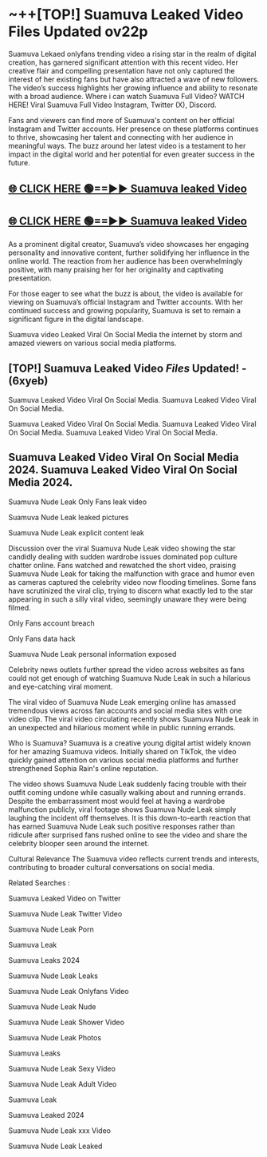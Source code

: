 # ~++[TOP!] Suamuva Leaked Video Files Updated ov22p

 Suamuva Lekaed onlyfans trending video a rising star in the realm of digital creation, has garnered significant attention with this recent video. Her creative flair and compelling presentation have not only captured the interest of her existing fans but have also attracted a wave of new followers. The video’s success highlights her growing influence and ability to resonate with a broad audience.
Where i can watch  Suamuva Full Video? WATCH HERE! Viral  Suamuva Full Video Instagram, Twitter (X), Discord.


Fans and viewers can find more of  Suamuva's content on her official Instagram and Twitter accounts. Her presence on these platforms continues to thrive, showcasing her talent and connecting with her audience in meaningful ways. The buzz around her latest video is a testament to her impact in the digital world and her potential for even greater success in the future.


## [🌐 CLICK HERE 🟢==►►  Suamuva leaked Video ](https://onlyclips.site?title=Suamuva&ref=git)

## [🌐 CLICK HERE 🟢==►►  Suamuva leaked Video ](https://onlyclips.site?title=Suamuva&ref=git)


As a prominent digital creator,  Suamuva’s video showcases her engaging personality and innovative content, further solidifying her influence in the online world. The reaction from her audience has been overwhelmingly positive, with many praising her for her originality and captivating presentation.

For those eager to see what the buzz is about, the video is available for viewing on  Suamuva’s official Instagram and Twitter accounts. With her continued success and growing popularity,  Suamuva is set to remain a significant figure in the digital landscape.


  Suamuva video Leaked Viral On Social Media the internet by storm and amazed viewers on various social media platforms.


## [TOP!]  Suamuva Leaked Video *Files* Updated! - (6xyeb) 

 Suamuva Leaked Video Viral On Social Media. Suamuva Leaked Video Viral On Social Media.

 Suamuva Leaked Video Viral On Social Media. Suamuva Leaked Video Viral On Social Media. Suamuva Leaked Video Viral On Social Media.


##  Suamuva Leaked Video Viral On Social Media 2024. Suamuva Leaked Video Viral On Social Media 2024.
 Suamuva Nude Leak Only Fans leak video

 Suamuva Nude Leak leaked pictures

 Suamuva Nude Leak explicit content leak

Discussion over the viral  Suamuva Nude Leak video showing the star candidly dealing with sudden wardrobe issues dominated pop culture chatter online. Fans watched and rewatched the short video, praising  Suamuva Nude Leak for taking the malfunction with grace and humor even as cameras captured the celebrity video now flooding timelines. Some fans have scrutinized the viral clip, trying to discern what exactly led to the star appearing in such a silly viral video, seemingly unaware they were being filmed.


Only Fans account breach

Only Fans data hack

 Suamuva Nude Leak personal information exposed

Celebrity news outlets further spread the video across websites as fans could not get enough of watching  Suamuva Nude Leak in such a hilarious and eye-catching viral moment.


The viral video of  Suamuva Nude Leak emerging online has amassed tremendous views across fan accounts and social media sites with one video clip. The viral video circulating recently shows  Suamuva Nude Leak in an unexpected and hilarious moment while in public running errands.


Who is  Suamuva?  Suamuva is a creative young digital artist widely known for her amazing  Suamuva videos. Initially shared on TikTok, the video quickly gained attention on various social media platforms and further strengthened Sophia Rain's online reputation.

The video shows  Suamuva Nude Leak suddenly facing trouble with their outfit coming undone while casually walking about and running errands. Despite the embarrassment most would feel at having a wardrobe malfunction publicly, viral footage shows  Suamuva Nude Leak simply laughing the incident off themselves. It is this down-to-earth reaction that has earned  Suamuva Nude Leak such positive responses rather than ridicule after surprised fans rushed online to see the video and share the celebrity blooper seen around the internet.

Cultural Relevance The  Suamuva video reflects current trends and interests, contributing to broader cultural conversations on social media.

Related Searches :

 Suamuva Leaked Video on Twitter

 Suamuva Nude Leak Twitter Video

 Suamuva Nude Leak Porn

 Suamuva Leak 

 Suamuva Leaks 2024

 Suamuva Nude Leak Leaks

 Suamuva Nude Leak Onlyfans Video

 Suamuva Nude Leak Nude

 Suamuva Nude Leak Shower Video

 Suamuva Nude Leak Photos

 Suamuva Leaks

 Suamuva Nude Leak Sexy Video

 Suamuva Nude Leak Adult Video

 Suamuva Leak

 Suamuva Leaked 2024

 Suamuva Nude Leak xxx Video

 Suamuva Nude Leak Leaked